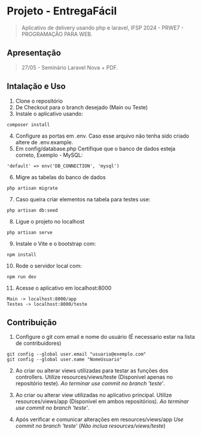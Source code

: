 # Projeto - EntregaFácil

> Aplicativo de delivery usando php e laravel, IFSP 2024 - PRWE7 - PROGRAMAÇÃO PARA WEB.

## Apresentação

> 27/05 - Seminário Laravel Nova + PDF.

## Intalação e Uso

1. Clone o repositório
2. De Checkout para o branch desejado (Main ou Teste)
3. Instale o aplicativo usando:

```
composer install
```

4. Configure as portas em .env. Caso esse arquivo não tenha sido criado altere de .env.example.
5. Em config/database.php Certifique que o banco de dados esteja correto, Exemplo - MySQL:

```
'default' => env('DB_CONNECTION', 'mysql')
```

6. Migre as tabelas do banco de dados

```
php artisan migrate
```

7. Caso queira criar elementos na tabela para testes use:

```
php artisan db:seed
```
8. Ligue o projeto no localhost
```
php artisan serve
```

9. Instale o Vite e o bootstrap com:

```
npm install
```

10. Rode o servidor local com:

```
npm run dev
```

11. Acesse o aplicativo em localhost:8000
```
Main -> localhost:8000/app
Testes -> localhost:8000/teste
```

## Contribuição

1. Configure o git com email e nome do usuário (É necessario estar na lista de contribuidores)

```
git config --global user.email "usuario@exemplo.com"
git config --global user.name "NomeUsuario"
```

2. Ao criar ou alterar views utilizadas para testar as funções dos controllers. Utilize resources/views/teste (Disponivel apenas no repositório teste). *Ao terminar use commit no branch 'teste'*.

3. Ao criar ou alterar view utilizadas no aplicativo principal. Utilize resources/views/app (Disponivel em ambos repositórios). *Ao terminar use commit no branch 'teste'*.

4. Após verificar e comunicar alterações em resources/views/app *Use commit no branch 'teste'* (*Não inclua resources/views/teste*)
